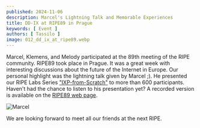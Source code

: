 ```yaml
---
published: 2024-11-06
description: Marcel's Lightning Talk and Memorable Experiences
title: DD-IX at RIPE89 in Prague
keywords: [ Event ]
authors: [ Tassilo ]
image: 012_dd_ix_at_ripe89.webp
---
```


Marcel, Klemens, and Melody participated at the 89th meeting of the RIPE community. RIPE89 took place in Prague. 
It was a great week with interesting discussions about the future of the Internet in Europe. Our personal highlight was the lightning talk given by Marcel ;). He presented our RIPE Labs Series ["IXP-from-Scratch"](https://labs.ripe.net/author/liske/ixp-from-scratch-building-a-new-ix/) to more than 600 participants. Haven't had the chance to listen to his presentation yet? A recorded version is available on the [RIPE89 web page](https://ripe89.ripe.net/archives/video/1542/).

![Marcel](012_ripe89_marcel_talk.webp)

We are looking forward to meet all our friends at the next RIPE.
